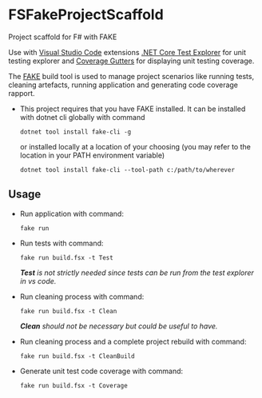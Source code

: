 # FSFakeProjectScaffold
Project scaffold for F# with FAKE

Use with
[Visual Studio Code](https://code.visualstudio.com/)
extensions
[.NET Core Test Explorer](https://github.com/formulahendry/vscode-dotnet-test-explorer)
for unit testing explorer and
[Coverage Gutters](https://github.com/ryanluker/vscode-coverage-gutters)
for displaying unit testing coverage.

The
[FAKE](https://fake.build/)
build tool is used to manage project scenarios like running tests, cleaning artefacts, running application and generating code coverage rapport.

- This project requires that you have FAKE installed. It can be installed with dotnet cli globally with command
    ```
    dotnet tool install fake-cli -g
    ```
    or installed locally at a location of your choosing (you may refer to the location in your PATH environment variable)
    ```
    dotnet tool install fake-cli --tool-path c:/path/to/wherever
    ```

## Usage
- Run application with command:
    ```
    fake run
    ```
- Run tests with command:
    ```
    fake run build.fsx -t Test
    ```
    ***Test** is not strictly needed since tests can be run from the test explorer in vs code.*

- Run cleaning process with command:
    ```
    fake run build.fsx -t Clean
    ```
    ***Clean** should not be necessary but could be useful to have.*

- Run cleaning process and a complete project rebuild with command:
    ```
    fake run build.fsx -t CleanBuild
    ```
- Generate unit test code coverage with command:
    ```
    fake run build.fsx -t Coverage
    ```
